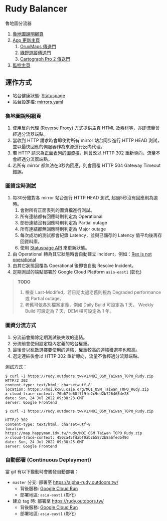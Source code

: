 # Rudy Balancer

魯地圖分流器

1. [魯地圖說明網頁](https://rudy.outdoors.tw/)
1. [App 更新主頁](https://rudy.outdoors.tw/app)
   1. [OruxMaps 傳送門](https://rudy.outdoors.tw/app/oruxmaps)
   1. [綠野遊蹤傳送門](https://rudy.outdoors.tw/app/gts)
   1. [Cartograph Pro 2 傳送門](https://rudy.outdoors.tw/app/carto)
1. [監控主頁](https://outdoorsafetylab1.statuspage.io/)

## 運作方式

- 站台健康狀態: [Statuspage](https://rudymap.statuspage.io/)
- 站台設定檔: [mirrors.yaml](https://github.com/outdoorsafetylab/rudy-balancer/blob/master/config/mirrors.yaml)

### 魯地圖說明網頁

1. 使用反向代理 ([Reverse Proxy](https://pkg.go.dev/net/http/httputil#ReverseProxy)) 方式提供主頁 HTML 及素材等，亦即流量會經過分流器端點。
1. 當收到 HTTP 請求時會即使對所有 mirror 站台同步進行 HTTP HEAD 測試，並以最快回應的伺服器作為來源進行反向代理。
1. 若 HTTP 請求為[正面表列的圖資檔](https://github.com/outdoorsafetylab/rudy-balancer/blob/master/config/mirrors.yaml)，則會改以 HTTP 302 重新導向，流量不會經過分流器端點。
1. 若所有 mirror 都無法在3秒內回應，則會回覆 HTTP 504 Gateway Timeout 錯誤。

### 圖資定時測試

1. 每30分鐘對各 mirror 站台進行 HTTP HEAD 測試, 超過5秒沒有回應則為逾時。
   1. 會對所有正面表列的圖資檔進行測試。
   1. 所有連結都有回應時則判定為 Operational
   1. 部份連結沒有回應時則判定為 Partial outage
   1. 所有連結都無回應時則判定為 Major outage
   1. 每次成功的測試都會紀錄 Latency，並與已儲存的 Latency 值平均後再存回資料庫。
   1. 使用 [Statuspage API](https://developer.statuspage.io/) 來更新狀態。
1. 由 Operational 轉為其它狀態時會自動建立 Incident，例如：[Rex is not operational](https://rudymap.statuspage.io/incidents/blp2ytvrjg05)
1. 由其它狀態回覆為 Operational 後即會自動 Resolve Incident。
1. 定期測試的端點部署於 Google Cloud Platform `asia-east1` (彰化)

> **TODO**
>
> 1. 檢查 Last-Modifed，若日期太過老舊則視為 Degraded performance 或 Partial outage。
> 1. 老舊可依各別檔案定義，例如 Daily Build 可設定為 1 天， Weekly Build 可設定為 7 天，DEM 檔可設定為 1 年。

### 圖資分流方式

1. 分流前會排除定期測試後失敗的連結。
1. 分流前會使用設定檔內定義的站台權重。
1. 最後會以亂數選擇要使用的連結，權重較高的連結獲選率也較高。
1. 選定連結後會以 HTTP 302 重新導向，流量不會經過分流器端點。

測試方式：

```shell
$ curl -I https://rudy.outdoors.tw/v1/MOI_OSM_Taiwan_TOPO_Rudy.zip
HTTP/2 302 
content-type: text/html; charset=utf-8
location: https://moi.kcwu.csie.org/MOI_OSM_Taiwan_TOPO_Rudy.zip
x-cloud-trace-context: 70b67fd60f7f9fe2c9ed2b726465de28
date: Sun, 24 Jul 2022 09:38:23 GMT
server: Google Frontend

$ curl -I https://rudy.outdoors.tw/v1/MOI_OSM_Taiwan_TOPO_Rudy.zip

HTTP/2 302 
content-type: text/html; charset=utf-8
location: https://map.happyman.idv.tw/rudy/MOI_OSM_Taiwan_TOPO_Rudy.zip
x-cloud-trace-context: 450ca45fdabf0ab2b5872b8a6fedb49d
date: Sun, 24 Jul 2022 09:38:25 GMT
server: Google Frontend
```

### 自動部署 (Continuous Deplayment)

當 git 有以下變動時會觸發自動部署：

* `master` 分支: 部署至 https://alpha-rudy.outdoors.tw/
  * 背後服務: [Google Cloud Run](https://cloud.google.com/run)
  * 部署地區: `asia-east1` (彰化)
* 建立 tag 時: 部署至 https://rudy.outdoors.tw/
  * 背後服務: [Google Cloud Run](https://cloud.google.com/run)
  * 部署地區: `asia-east1` (彰化)
